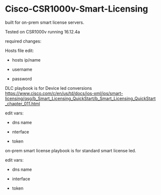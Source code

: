 # Cisco-CSR1000v-Smart-Licensing

built for on-prem smart license servers. 

Tested on CSR1000v running 16.12.4a

required changes:

Hosts file edit: 

 - hosts ip/name 

 - username

 - password

DLC playbook is for Device led conversions
https://www.cisco.com/c/en/us/td/docs/ios-xml/ios/smart-licensing/qsg/b_Smart_Licensing_QuickStart/b_Smart_Licensing_QuickStart_chapter_011.html

edit vars:

 - dns name
 
 - nterface
 
 - token

on-prem smart license playbook is for standard smart license led.

edit vars:

 - dns name
 
 - interface
 
 - token
